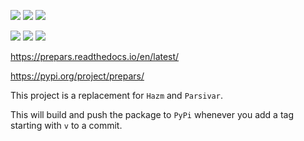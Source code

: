 
![](https://img.shields.io/github/issues/pam-lab/PrePars)
![](	https://img.shields.io/github/stars/pam-lab/PrePars)
![](https://img.shields.io/github/license/pam-lab/PrePars)

![](https://img.shields.io/github/workflow/status/pam-lab/prepars/CodeQL?label=CodeQL)
![](https://img.shields.io/github/workflow/status/pam-lab/prepars/Upload%20Python%20Package?label=Publish%20to%20PyPI)
![](https://img.shields.io/github/workflow/status/pam-lab/prepars/Upload%20Python%20Package%20to%20TestPyPi?label=Publish%20to%20TestPyPI)

https://prepars.readthedocs.io/en/latest/

https://pypi.org/project/prepars/


This project is a replacement for `Hazm` and `Parsivar`. 

This will build and push the package to `PyPi` whenever you add a tag starting with `v` to a commit. 
